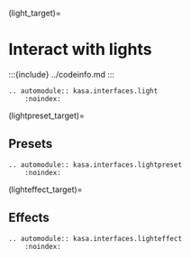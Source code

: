 (light_target)=
# Interact with lights

:::{include} ../codeinfo.md
:::

```{eval-rst}
.. automodule:: kasa.interfaces.light
    :noindex:
```

(lightpreset_target)=
## Presets

```{eval-rst}
.. automodule:: kasa.interfaces.lightpreset
    :noindex:
```

(lighteffect_target)=
## Effects

```{eval-rst}
.. automodule:: kasa.interfaces.lighteffect
    :noindex:
```
